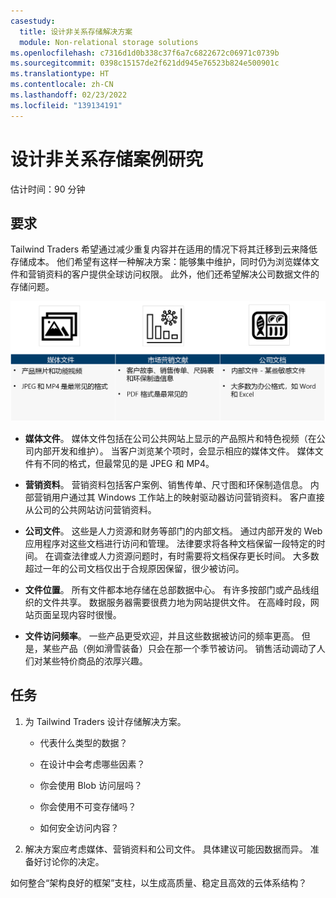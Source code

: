 ```yaml
---
casestudy:
  title: 设计非关系存储解决方案
  module: Non-relational storage solutions
ms.openlocfilehash: c7316d1d0b338c37f6a7c6822672c06971c0739b
ms.sourcegitcommit: 0398c15157de2f621dd945e76523b824e500901c
ms.translationtype: HT
ms.contentlocale: zh-CN
ms.lasthandoff: 02/23/2022
ms.locfileid: "139134191"
---
```

# <a name="design-non-relational-storage-case-study"></a>设计非关系存储案例研究

估计时间：90 分钟

## <a name="requirements"></a>要求

Tailwind Traders 希望通过减少重复内容并在适用的情况下将其迁移到云来降低存储成本。 他们希望有这样一种解决方案：能够集中维护，同时仍为浏览媒体文件和营销资料的客户提供全球访问权限。 此外，他们还希望解决公司数据文件的存储问题。 

![非关系存储体系结构](media/Nonrelational%20storage.png)

 

* **媒体文件**。 媒体文件包括在公司公共网站上显示的产品照片和特色视频（在公司内部开发和维护）。 当客户浏览某个项时，会显示相应的媒体文件。 媒体文件有不同的格式，但最常见的是 JPEG 和 MP4。 

* **营销资料**。 营销资料包括客户案例、销售传单、尺寸图和环保制造信息。 内部营销用户通过其 Windows 工作站上的映射驱动器访问营销资料。 客户直接从公司的公共网站访问营销资料。

* **公司文件**。 这些是人力资源和财务等部门的内部文档。 通过内部开发的 Web 应用程序对这些文档进行访问和管理。 法律要求将各种文档保留一段特定的时间。 在调查法律或人力资源问题时，有时需要将文档保存更长时间。 大多数超过一年的公司文档仅出于合规原因保留，很少被访问。

* **文件位置**。 所有文件都本地存储在总部数据中心。 有许多按部门或产品线组织的文件共享。 数据服务器需要很费力地为网站提供文件。 在高峰时段，网站页面呈现内容时很慢。 

* **文件访问频率**。 一些产品更受欢迎，并且这些数据被访问的频率更高。 但是，某些产品（例如滑雪装备）只会在那一个季节被访问。 销售活动调动了人们对某些特价商品的浓厚兴趣。 

## <a name="tasks"></a>任务

1. 为 Tailwind Traders 设计存储解决方案。 

      * 代表什么类型的数据？ 

      * 在设计中会考虑哪些因素？

      * 你会使用 Blob 访问层吗？

      * 你会使用不可变存储吗？

      * 如何安全访问内容？

2.  解决方案应考虑媒体、营销资料和公司文件。 具体建议可能因数据而异。 准备好讨论你的决定。 

如何整合“架构良好的框架”支柱，以生成高质量、稳定且高效的云体系结构？
